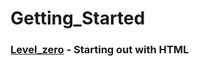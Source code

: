 # Getting_Started

### [Level_zero](https://github.com/wespy01/Getting_Started/tree/main/0-%20Level_Zero) - Starting out with HTML
